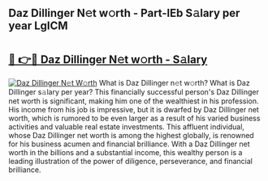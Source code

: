 ## Daz Dillinger N𝚎t w𝚘rth - Part-lEb S𝚊lary per year LgICM

# <h2><a href="http://gc3por.nevu.top/?p=Daz+Dillinger">🔗 👉🔴 Daz Dillinger N𝚎t w𝚘rth - S𝚊lary</a></h2>

[![Daz Dillinger N𝚎t W𝚘rth](https://i.imgur.com/Oavwk0R.jpeg)](http://gc3por.nevu.top/?p=Daz+Dillinger)
What is Daz Dillinger n𝚎t w𝚘rth? What is Daz Dillinger s𝚊lary per year?
This financially successful person's Daz Dillinger net worth is significant, making him one of the wealthiest in his profession. His income from his job is impressive, but it is dwarfed by Daz Dillinger net worth, which is rumored to be even larger as a result of his varied business activities and valuable real estate investments. This affluent individual, whose Daz Dillinger net worth is among the highest globally, is renowned for his business acumen and financial brilliance. With a Daz Dillinger net worth in the billions and a substantial income, this wealthy person is a leading illustration of the power of diligence, perseverance, and financial brilliance.
